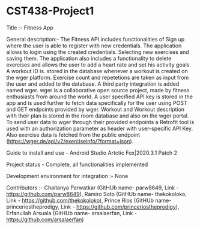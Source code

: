 # CST438-Project1

Title :- Fitness App

General description:-
The Fitness API includes functionalities of Sign up where the user is able to register with new credentials. The application allows to login using the created credentials. 
Selecting new exercises and saving them. The application also includes a functionality to delete exercises and allows the user to add a heart rate and set his activity goals. 
A workout ID is. stored in the database whenever a workout is created on the wger platform. Exercise count and repetetions are taken as input from the user and added to the database.
A third party integration is added named wger. wger is a collaborative open source project, made by fitness enthusiasts from around the world. A user specified API key is stored in the app and is used further to fetch data specifically for the user using POST and GET endpoints provided by wger. Workout and Workout description with their plan is stored in the room database and also on the wger portal. To send user data to wger through their provided endpoints a Retrofit tool is used with an authorization parameter as header with user-specific API Key. Also exercise data is fetched from the public endpoint (https://wger.de/api/v2/exerciseinfo/?format=json). 

Guide to install and use -  Android Studio Artctic Fox|2020.3.1 Patch 2

Project status - Complete, all functionalities implemented

Development environment for integration :- None

Contributors :- 
Chaitanya Parwatkar (GitHUb name- parw8649, Link - https://github.com/parw8649),
Ramiro Soto (GitHUb name- thekokoloko, Link - https://github.com/thekokoloko),
Prince Rios (GitHUb name- princeriostheprodigy, Link - https://github.com/princeriostheprodigy),
Erfanullah Arsuala (GitHUb name- arsalaerfan, Link - https://github.com/arsalaerfan)

